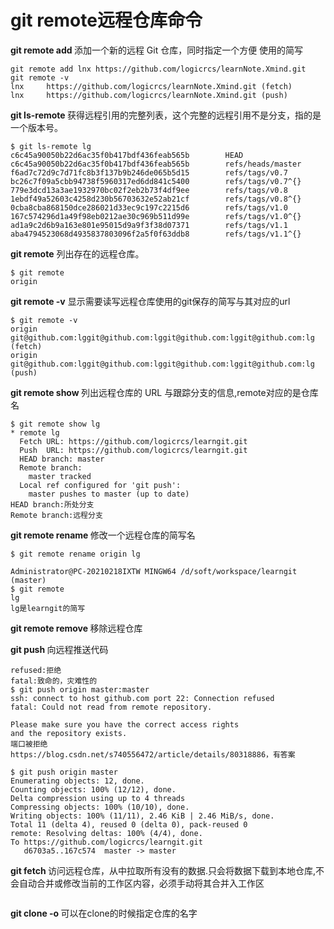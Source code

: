 # git remote远程仓库命令

**git remote add <shortname> <url>** 添加一个新的远程 Git 仓库，同时指定一个方便 使用的简写

```
git remote add lnx https://github.com/logicrcs/learnNote.Xmind.git
git remote -v
lnx     https://github.com/logicrcs/learnNote.Xmind.git (fetch)
lnx     https://github.com/logicrcs/learnNote.Xmind.git (push)

```



**git ls-remote <remote>**  获得远程引用的完整列表，这个完整的远程引用不是分支，指的是一个版本号。

```
$ git ls-remote lg
c6c45a90050b22d6ac35f0b417bdf436feab565b        HEAD
c6c45a90050b22d6ac35f0b417bdf436feab565b        refs/heads/master
f6ad7c72d9c7d71fc8b3f137b9b246de065b5d15        refs/tags/v0.7
bc26c7f09a5cbb94738f5960317ed6dd841c5400        refs/tags/v0.7^{}
779e3dcd13a3ae1932970bc02f2eb2b73f4df9ee        refs/tags/v0.8
1ebdf49a52603c4258d230b56703632e52ab21cf        refs/tags/v0.8^{}
0cba8cba868150dce286021d33ec9c197c2215d6        refs/tags/v1.0
167c574296d1a49f98eb0212ae30c969b511d99e        refs/tags/v1.0^{}
ad1a9c2d6b9a163e801e95015d9a9f3f38d07371        refs/tags/v1.1
aba4794523068d4935837803096f2a5f0f63ddb8        refs/tags/v1.1^{}
```



**git remote**  列出存在的远程仓库。

```
$ git remote
origin
```

**git remote -v** 显示需要读写远程仓库使用的git保存的简写与其对应的url

```
$ git remote -v
origin  git@github.com:lggit@github.com:lggit@github.com:lggit@github.com:lg (fetch)
origin  git@github.com:lggit@github.com:lggit@github.com:lggit@github.com:lg (push)
```

**git remote show <remote>**  列出远程仓库的 URL 与跟踪分支的信息,remote对应的是仓库名

```
$ git remote show lg
* remote lg
  Fetch URL: https://github.com/logicrcs/learngit.git
  Push  URL: https://github.com/logicrcs/learngit.git
  HEAD branch: master
  Remote branch:
    master tracked
  Local ref configured for 'git push':
    master pushes to master (up to date)
HEAD branch:所处分支
Remote branch:远程分支
```



**git remote rename <oldname> <newname>** 修改一个远程仓库的简写名

```
$ git remote rename origin lg

Administrator@PC-20210218IXTW MINGW64 /d/soft/workspace/learngit (master)
$ git remote
lg
lg是learngit的简写
```

**git remote remove <remote>**  移除远程仓库

**git push <remote> <branch>**  向远程推送代码

```
refused:拒绝
fatal:致命的，灾难性的
$ git push origin master:master
ssh: connect to host github.com port 22: Connection refused
fatal: Could not read from remote repository.

Please make sure you have the correct access rights
and the repository exists.
端口被拒绝
https://blog.csdn.net/s740556472/article/details/80318886，有答案

$ git push origin master
Enumerating objects: 12, done.
Counting objects: 100% (12/12), done.
Delta compression using up to 4 threads
Compressing objects: 100% (10/10), done.
Writing objects: 100% (11/11), 2.46 KiB | 2.46 MiB/s, done.
Total 11 (delta 4), reused 0 (delta 0), pack-reused 0
remote: Resolving deltas: 100% (4/4), done.
To https://github.com/logicrcs/learngit.git
   d6703a5..167c574  master -> master
```

**git fetch <remote>** 访问远程仓库，从中拉取所有没有的数据.只会将数据下载到本地仓库,不会自动合并或修改当前的工作区内容，必须手动将其合并入工作区

```

```

**git clone -o <remote>** 可以在clone的时候指定仓库的名字

